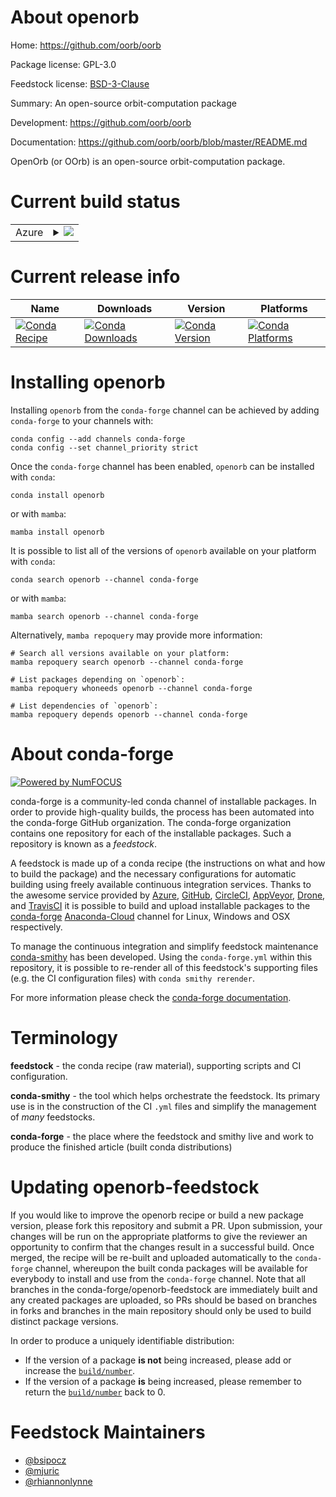 About openorb
=============

Home: https://github.com/oorb/oorb

Package license: GPL-3.0

Feedstock license: [BSD-3-Clause](https://github.com/conda-forge/openorb-feedstock/blob/main/LICENSE.txt)

Summary: An open-source orbit-computation package

Development: https://github.com/oorb/oorb

Documentation: https://github.com/oorb/oorb/blob/master/README.md

OpenOrb (or OOrb) is an open-source orbit-computation package.


Current build status
====================


<table>
    
  <tr>
    <td>Azure</td>
    <td>
      <details>
        <summary>
          <a href="https://dev.azure.com/conda-forge/feedstock-builds/_build/latest?definitionId=5659&branchName=main">
            <img src="https://dev.azure.com/conda-forge/feedstock-builds/_apis/build/status/openorb-feedstock?branchName=main">
          </a>
        </summary>
        <table>
          <thead><tr><th>Variant</th><th>Status</th></tr></thead>
          <tbody><tr>
              <td>linux_64_numpy1.20python3.8.____cpython</td>
              <td>
                <a href="https://dev.azure.com/conda-forge/feedstock-builds/_build/latest?definitionId=5659&branchName=main">
                  <img src="https://dev.azure.com/conda-forge/feedstock-builds/_apis/build/status/openorb-feedstock?branchName=main&jobName=linux&configuration=linux_64_numpy1.20python3.8.____cpython" alt="variant">
                </a>
              </td>
            </tr><tr>
              <td>linux_64_numpy1.20python3.9.____cpython</td>
              <td>
                <a href="https://dev.azure.com/conda-forge/feedstock-builds/_build/latest?definitionId=5659&branchName=main">
                  <img src="https://dev.azure.com/conda-forge/feedstock-builds/_apis/build/status/openorb-feedstock?branchName=main&jobName=linux&configuration=linux_64_numpy1.20python3.9.____cpython" alt="variant">
                </a>
              </td>
            </tr><tr>
              <td>linux_64_numpy1.21python3.10.____cpython</td>
              <td>
                <a href="https://dev.azure.com/conda-forge/feedstock-builds/_build/latest?definitionId=5659&branchName=main">
                  <img src="https://dev.azure.com/conda-forge/feedstock-builds/_apis/build/status/openorb-feedstock?branchName=main&jobName=linux&configuration=linux_64_numpy1.21python3.10.____cpython" alt="variant">
                </a>
              </td>
            </tr><tr>
              <td>linux_64_numpy1.23python3.11.____cpython</td>
              <td>
                <a href="https://dev.azure.com/conda-forge/feedstock-builds/_build/latest?definitionId=5659&branchName=main">
                  <img src="https://dev.azure.com/conda-forge/feedstock-builds/_apis/build/status/openorb-feedstock?branchName=main&jobName=linux&configuration=linux_64_numpy1.23python3.11.____cpython" alt="variant">
                </a>
              </td>
            </tr><tr>
              <td>osx_64_numpy1.20python3.8.____cpython</td>
              <td>
                <a href="https://dev.azure.com/conda-forge/feedstock-builds/_build/latest?definitionId=5659&branchName=main">
                  <img src="https://dev.azure.com/conda-forge/feedstock-builds/_apis/build/status/openorb-feedstock?branchName=main&jobName=osx&configuration=osx_64_numpy1.20python3.8.____cpython" alt="variant">
                </a>
              </td>
            </tr><tr>
              <td>osx_64_numpy1.20python3.9.____cpython</td>
              <td>
                <a href="https://dev.azure.com/conda-forge/feedstock-builds/_build/latest?definitionId=5659&branchName=main">
                  <img src="https://dev.azure.com/conda-forge/feedstock-builds/_apis/build/status/openorb-feedstock?branchName=main&jobName=osx&configuration=osx_64_numpy1.20python3.9.____cpython" alt="variant">
                </a>
              </td>
            </tr><tr>
              <td>osx_64_numpy1.21python3.10.____cpython</td>
              <td>
                <a href="https://dev.azure.com/conda-forge/feedstock-builds/_build/latest?definitionId=5659&branchName=main">
                  <img src="https://dev.azure.com/conda-forge/feedstock-builds/_apis/build/status/openorb-feedstock?branchName=main&jobName=osx&configuration=osx_64_numpy1.21python3.10.____cpython" alt="variant">
                </a>
              </td>
            </tr><tr>
              <td>osx_64_numpy1.23python3.11.____cpython</td>
              <td>
                <a href="https://dev.azure.com/conda-forge/feedstock-builds/_build/latest?definitionId=5659&branchName=main">
                  <img src="https://dev.azure.com/conda-forge/feedstock-builds/_apis/build/status/openorb-feedstock?branchName=main&jobName=osx&configuration=osx_64_numpy1.23python3.11.____cpython" alt="variant">
                </a>
              </td>
            </tr>
          </tbody>
        </table>
      </details>
    </td>
  </tr>
</table>

Current release info
====================

| Name | Downloads | Version | Platforms |
| --- | --- | --- | --- |
| [![Conda Recipe](https://img.shields.io/badge/recipe-openorb-green.svg)](https://anaconda.org/conda-forge/openorb) | [![Conda Downloads](https://img.shields.io/conda/dn/conda-forge/openorb.svg)](https://anaconda.org/conda-forge/openorb) | [![Conda Version](https://img.shields.io/conda/vn/conda-forge/openorb.svg)](https://anaconda.org/conda-forge/openorb) | [![Conda Platforms](https://img.shields.io/conda/pn/conda-forge/openorb.svg)](https://anaconda.org/conda-forge/openorb) |

Installing openorb
==================

Installing `openorb` from the `conda-forge` channel can be achieved by adding `conda-forge` to your channels with:

```
conda config --add channels conda-forge
conda config --set channel_priority strict
```

Once the `conda-forge` channel has been enabled, `openorb` can be installed with `conda`:

```
conda install openorb
```

or with `mamba`:

```
mamba install openorb
```

It is possible to list all of the versions of `openorb` available on your platform with `conda`:

```
conda search openorb --channel conda-forge
```

or with `mamba`:

```
mamba search openorb --channel conda-forge
```

Alternatively, `mamba repoquery` may provide more information:

```
# Search all versions available on your platform:
mamba repoquery search openorb --channel conda-forge

# List packages depending on `openorb`:
mamba repoquery whoneeds openorb --channel conda-forge

# List dependencies of `openorb`:
mamba repoquery depends openorb --channel conda-forge
```


About conda-forge
=================

[![Powered by
NumFOCUS](https://img.shields.io/badge/powered%20by-NumFOCUS-orange.svg?style=flat&colorA=E1523D&colorB=007D8A)](https://numfocus.org)

conda-forge is a community-led conda channel of installable packages.
In order to provide high-quality builds, the process has been automated into the
conda-forge GitHub organization. The conda-forge organization contains one repository
for each of the installable packages. Such a repository is known as a *feedstock*.

A feedstock is made up of a conda recipe (the instructions on what and how to build
the package) and the necessary configurations for automatic building using freely
available continuous integration services. Thanks to the awesome service provided by
[Azure](https://azure.microsoft.com/en-us/services/devops/), [GitHub](https://github.com/),
[CircleCI](https://circleci.com/), [AppVeyor](https://www.appveyor.com/),
[Drone](https://cloud.drone.io/welcome), and [TravisCI](https://travis-ci.com/)
it is possible to build and upload installable packages to the
[conda-forge](https://anaconda.org/conda-forge) [Anaconda-Cloud](https://anaconda.org/)
channel for Linux, Windows and OSX respectively.

To manage the continuous integration and simplify feedstock maintenance
[conda-smithy](https://github.com/conda-forge/conda-smithy) has been developed.
Using the ``conda-forge.yml`` within this repository, it is possible to re-render all of
this feedstock's supporting files (e.g. the CI configuration files) with ``conda smithy rerender``.

For more information please check the [conda-forge documentation](https://conda-forge.org/docs/).

Terminology
===========

**feedstock** - the conda recipe (raw material), supporting scripts and CI configuration.

**conda-smithy** - the tool which helps orchestrate the feedstock.
                   Its primary use is in the construction of the CI ``.yml`` files
                   and simplify the management of *many* feedstocks.

**conda-forge** - the place where the feedstock and smithy live and work to
                  produce the finished article (built conda distributions)


Updating openorb-feedstock
==========================

If you would like to improve the openorb recipe or build a new
package version, please fork this repository and submit a PR. Upon submission,
your changes will be run on the appropriate platforms to give the reviewer an
opportunity to confirm that the changes result in a successful build. Once
merged, the recipe will be re-built and uploaded automatically to the
`conda-forge` channel, whereupon the built conda packages will be available for
everybody to install and use from the `conda-forge` channel.
Note that all branches in the conda-forge/openorb-feedstock are
immediately built and any created packages are uploaded, so PRs should be based
on branches in forks and branches in the main repository should only be used to
build distinct package versions.

In order to produce a uniquely identifiable distribution:
 * If the version of a package **is not** being increased, please add or increase
   the [``build/number``](https://docs.conda.io/projects/conda-build/en/latest/resources/define-metadata.html#build-number-and-string).
 * If the version of a package **is** being increased, please remember to return
   the [``build/number``](https://docs.conda.io/projects/conda-build/en/latest/resources/define-metadata.html#build-number-and-string)
   back to 0.

Feedstock Maintainers
=====================

* [@bsipocz](https://github.com/bsipocz/)
* [@mjuric](https://github.com/mjuric/)
* [@rhiannonlynne](https://github.com/rhiannonlynne/)

